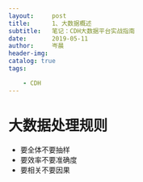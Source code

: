 ```yaml
---
layout:     post  
title:      1、大数据概述    
subtitle:   笔记：CDH大数据平台实战指南 
date:       2019-05-11  
author:     岑晨  
header-img: 
catalog: true  
tags:    

    - CDH
---
```


#  大数据处理规则

- 要全体不要抽样
- 要效率不要准确度
- 要相关不要因果

